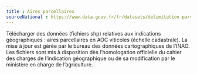 ```yaml
---
title : Aires parcellaires
sourceNational : https://www.data.gouv.fr/fr/datasets/delimitation-parcellaire-des-aoc-viticoles-de-linao/
---
```

Télécharger des données (fichiers shp) relatives aux indications géographiques : aires parcellaires en AOC viticoles (échelle cadastrale). La mise à jour est gérée par le bureau des données cartographiques de l’INAO. Les fichiers sont mis à disposition dès l’homologation officielle du cahier des charges de l’indication géographique ou de sa modification par le ministère en charge de l’agriculture.
